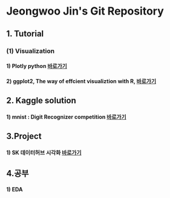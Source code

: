 # Jeongwoo Jin's Git Repository

## 1. Tutorial

### (1) Visualization

#### 1) Plotly python [바로가기](https://github.com/pizza12333/project_repo/tree/master/Tutorial/Visualization/Plotly)
#### 2) ggplot2, The way of effcient visualiztion with R, [바로가기](https://github.com/pizza12333/project_repo/tree/master/Tutorial/Visualization/ggplot2)

## 2. Kaggle solution

#### 1) mnist : Digit Recognizer competition [바로가기](https://github.com/pizza12333/project_repo/tree/master/Kaggle/mnist)

## 3.Project

#### 1) SK 데이터허브 시각화 [바로가기](https://github.com/pizza12333/project_repo/tree/master/project/sk_vis)

## 4.공부

#### 1) EDA
